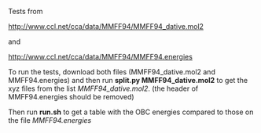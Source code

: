 Tests from

http://www.ccl.net/cca/data/MMFF94/MMFF94_dative.mol2

and

http://www.ccl.net/cca/data/MMFF94/MMFF94.energies


To run the tests, download both files (MMFF94_dative.mol2 and MMFF94.energies)
and then run **split.py MMFF94_dative.mol2** to get the xyz files from the
list *MMFF94_dative.mol2*. (the header of MMFF94.energies should be removed)

Then run **run.sh** to get a table with the OBC energies compared to those
on the file *MMFF94.energies*
